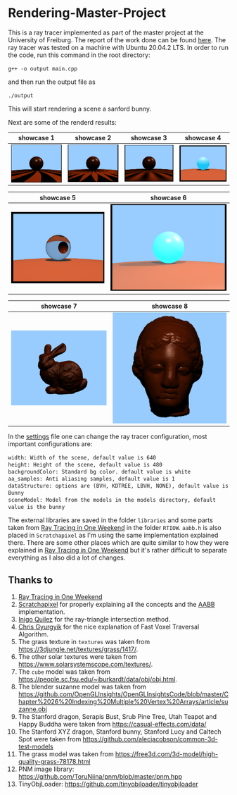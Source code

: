 # Rendering-Master-Project

This is a ray tracer implemented as part of the master project at the University of Freiburg. The report of the work done can be found <a href="/Report/report.pdf">here</a>. The ray tracer was tested on a machine with Ubuntu 20.04.2 LTS. In order to run the code, run this command in the root directory:

```
g++ -o output main.cpp
```
and then run the output file as
```
./output
```
This will start rendering a scene a sanford bunny.

Next are some of the renderd results:

| showcase 1 | showcase 2 | showcase 3 | showcase 4 |
| --------  | ------------------- | --------------------- |---------------------|
| ![nature scene](/project/raytracer/images/texture_2.PNG)| ![textured spheres](/project/raytracer/images/texture_1.PNG)      | ![benchmark scene](/project/raytracer/images/texture_3.PNG) | ![showcase scene](/project/raytracer/images/spec_reflection.PNG) |

| showcase 5 | showcase 6|
| --------  | ------------------- |
| ![showcase scene](/project/raytracer/images/refraction__0_5.PNG) | ![showcase scene 3](/project/raytracer/images/multi_shadow_multi_spec.PNG) |

| showcase 7 | showcase 8 |
| --------  | ------------------- |
| ![analysis scene 1](/project/raytracer/images/bunny%20(2).PNG)| ![analysis scene 2](project/raytracer/images/igea.PNG)  |



In the <a href="/project/raytracer/settings.h">settings</a> file one can change the ray tracer configuration, most important configurations are:

```
width: Width of the scene, default value is 640
height: Height of the scene, default value is 480
backgroundColor: Standard bg color. default value is white
aa_samples: Anti aliasing samples, default value is 1
dataStructure: options are (BVH, KDTREE, LBVH, NONE), default value is Bunny
sceneModel: Model from the models in the models directory, default value is the bunny
```

The external libraries are saved in the folder `libraries` and some parts taken from [Ray Tracing in One Weekend](https://raytracing.github.io/books/RayTracingInOneWeekend.html) in the folder `RTIOW`. `aabb.h` is also placed in `Scratchapixel` as I'm using the same implementation explained there. There are some other places which are quite similar to how they were explained in [Ray Tracing in One Weekend](https://raytracing.github.io/books/RayTracingInOneWeekend.html) but it's rather difficult to separate everything as I also did a lot of changes.

## Thanks to
1. [Ray Tracing in One Weekend](https://raytracing.github.io/books/RayTracingInOneWeekend.html)
1. [Scratchapixel](https://www.scratchapixel.com/) for properly explaining all the concepts and the [AABB](https://www.scratchapixel.com/lessons/3d-basic-rendering/minimal-ray-tracer-rendering-simple-shapes/ray-box-intersection) implementation.
1. [Inigo Quilez](https://www.iquilezles.org/www/articles/intersectors/intersectors.htm) for the ray-triangle intersection method.
1. [Chris Gyurgyik](https://github.com/cgyurgyik/fast-voxel-traversal-algorithm/blob/master/overview/FastVoxelTraversalOverview.md) for the nice explanation of Fast Voxel Traversal Algorithm.
1. The grass texture in `textures` was taken from https://3djungle.net/textures/grass/1417/.
1. The other solar textures were taken from https://www.solarsystemscope.com/textures/.
1. The `cube` model was taken from https://people.sc.fsu.edu/~jburkardt/data/obj/obj.html.
1. The blender suzanne model was taken from https://github.com/OpenGLInsights/OpenGLInsightsCode/blob/master/Chapter%2026%20Indexing%20Multiple%20Vertex%20Arrays/article/suzanne.obj
1. The Stanford dragon, Serapis Bust, Srub Pine Tree, Utah Teapot and Happy Buddha were taken from https://casual-effects.com/data/
1. The Stanford XYZ dragon, Stanford bunny, Stanford Lucy and Caltech Spot were taken from https://github.com/alecjacobson/common-3d-test-models
1. The grass model was taken from https://free3d.com/3d-model/high-quality-grass-78178.html
1. PNM image library: https://github.com/ToruNiina/pnm/blob/master/pnm.hpp
1. TinyObjLoader: https://github.com/tinyobjloader/tinyobjloader
